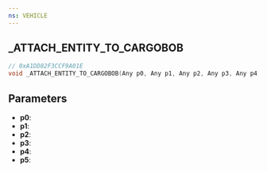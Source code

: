```yaml
---
ns: VEHICLE
---
```

## _ATTACH_ENTITY_TO_CARGOBOB

```c
// 0xA1DD82F3CCF9A01E
void _ATTACH_ENTITY_TO_CARGOBOB(Any p0, Any p1, Any p2, Any p3, Any p4, Any p5);
```


## Parameters
* **p0**: 
* **p1**: 
* **p2**: 
* **p3**: 
* **p4**: 
* **p5**: 

